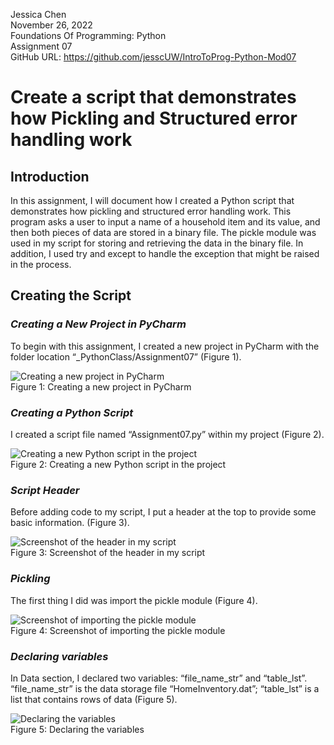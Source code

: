 Jessica Chen  
November 26, 2022  
Foundations Of Programming: Python   
Assignment 07  
GitHub URL: https://github.com/jesscUW/IntroToProg-Python-Mod07  
  
# **Create a script that demonstrates how Pickling and Structured error handling work**  
  
## **Introduction**  
In this assignment, I will document how I created a Python script that demonstrates how pickling and structured error handling work. This program asks a user to input a name of a household item and its value, and then both pieces of data are stored in a binary file. The pickle module was used in my script for storing and retrieving the data in the binary file. In addition, I used try and except to handle the exception that might be raised in the process.  
  
## **Creating the Script**  
### *Creating a New Project in PyCharm*  
To begin with this assignment, I created a new project in PyCharm with the folder location “_PythonClass/Assignment07” (Figure 1).
  
![Creating a new project in PyCharm](https://jesscuw.github.io/IntroToProg-Python-Mod07/Figure1.png "Creating a new project in PyCharm")  
Figure 1: Creating a new project in PyCharm  
  
### *Creating a Python Script*  
I created a script file named “Assignment07.py” within my project (Figure 2).  
  
![Creating a new Python script in the project](https://jesscuw.github.io/IntroToProg-Python-Mod07/Figure2.png "Creating a new Python script in the project")  
Figure 2: Creating a new Python script in the project  
  
### *Script Header*  
Before adding code to my script, I put a header at the top to provide some basic information. (Figure 3).  
  
![Screenshot of the header in my script](https://jesscuw.github.io/IntroToProg-Python-Mod07/Figure3.png "Screenshot of the header in my script")  
Figure 3: Screenshot of the header in my script  
  
### *Pickling*  
The first thing I did was import the pickle module (Figure 4).  
  
![Screenshot of importing the pickle module](https://jesscuw.github.io/IntroToProg-Python-Mod07/Figure4.png "Screenshot of importing the pickle module")  
Figure 4: Screenshot of importing the pickle module  
  
### *Declaring variables*  
In Data section, I declared two variables: “file_name_str” and “table_lst”. “file_name_str” is the data storage file “HomeInventory.dat”; “table_lst” is a list that contains rows of data (Figure 5).  
  
![Declaring the variables](https://jesscuw.github.io/IntroToProg-Python-Mod07/Figure5.png "Declaring the variables")  
Figure 5: Declaring the variables  
  
